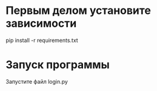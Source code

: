 # Первым делом установите зависимости
pip install -r requirements.txt
# Запуск программы
Запустите файл login.py
